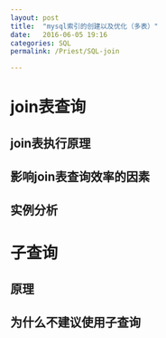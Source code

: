 ```yaml
---
layout: post
title:  "mysql索引的创建以及优化（多表）"
date:   2016-06-05 19:16
categories: SQL
permalink: /Priest/SQL-join

---
```


join表查询
=========

 
join表执行原理
--------

影响join表查询效率的因素
--------

实例分析
---------


子查询
======

原理
-------
为什么不建议使用子查询
-----------


